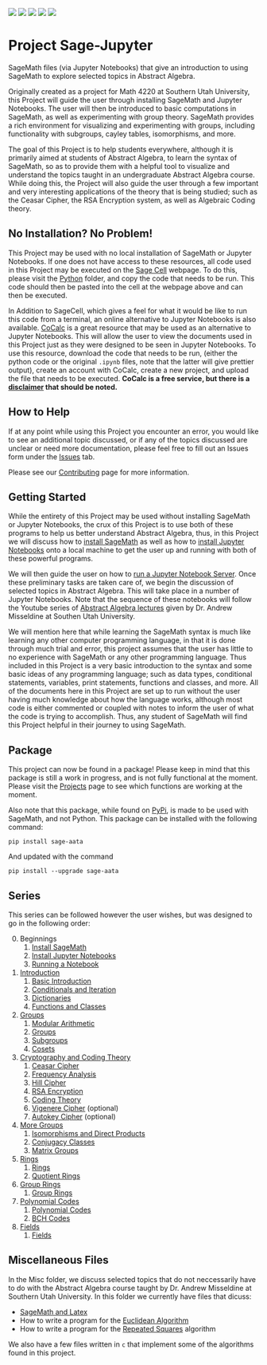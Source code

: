 <a href="https://opensource.org/licenses/MIT"><img src="https://img.shields.io/github/license/bradencarlson/sage-jupyter" ></a>
<img src="https://img.shields.io/github/issues-raw/bradencarlson/sage-jupyter"></a>
<img src="https://img.shields.io/github/issues-closed-raw/bradencarlson/sage-jupyter"></a>
<img src="https://img.shields.io/github/last-commit/bradencarlson/sage-jupyter"></a>
<img src="https://img.shields.io/github/repo-size/bradencarlson/sage-jupyter"></a>


# Project Sage-Jupyter
SageMath files (via Jupyter Notebooks) that give an introduction to using SageMath to explore selected topics in Abstract Algebra.

Originally created as a project for Math 4220 at Southern Utah University, this Project will guide the user through installing SageMath and Jupyter Notebooks.  The 
user will then be introduced to basic computations in SageMath, as well as experimenting with group theory.  SageMath provides a rich environment for visualizing 
and experimenting with groups, including functionality with subgroups, cayley tables, isomorphisms, and more.

The goal of this Project is to help students everywhere, although it is primarily aimed at students of Abstract Algebra, to learn the syntax of SageMath, so as 
to provide them with a helpful tool to visualize and understand the topics taught in an undergraduate Abstract Algebra course.  While doing this, the Project 
will also guide the user through a few important and very interesting applications of the theory that is being studied; such as the Ceasar Cipher, the RSA 
Encryption system, as well as Algebraic Coding theory.   

## No Installation? No Problem!

This Project may be used with no local installation of SageMath or Jupyter Notebooks.  If one does not have access to these resources, 
all code used in this Project may be executed on the [Sage Cell](https://sagecell.sagemath.org/) webpage.  To do this, please visit the [Python](Python) folder, 
and copy the code that needs to be run. This code should then be pasted into the cell at the webpage above and can then be executed.  

In Addition to SageCell, which gives a feel for what it would be like to run this code from a terminal, an online alternative to Jupyter Notebooks is also 
available.  [CoCalc](https://cocalc.com/) is a great resource that may be used as an alternative to Jupyter Notebooks.  This will allow the user to view the 
documents used in this Project just as they were designed to be seen in Jupyter Notebooks.  To use this resource, download the code 
that needs to be run, (either the python code or the original `.ipynb` files, note that the latter will give prettier output), create an account with CoCalc, 
create a new project, and upload the file that needs to be executed.  **CoCalc is a free service, but there is a
[disclaimer](https://doc.cocalc.com/trial.html) that should be noted.**

## How to Help

If at any point while using this Project you encounter an error, you would like to see an additional topic discussed, or if any of the topics discussed are 
unclear or need more documentation, please feel free to fill out an Issues form under the [Issues](https://github.com/bradencarlson/sage-jupyter/issues) tab.

Please see our [Contributing](.github/CONTRIBUTING.md) page for more information.

## Getting Started

While the entirety of this Project may be used without installing SageMath or Jupyter Notebooks, the crux of this Project is to use both of these programs to 
help us better understand Abstract Algebra, thus, in this Project we will discuss how to [install SageMath](Installation/sage-installation.md) as well as how to
[install Jupyter Notebooks](Installation/jupyter-installation.md) onto a local machine to get the user up and running with both of these powerful programs.

We will then guide the user on how to [run a Jupyter Notebook Server](Running/running-jupyter.md).  Once these preliminary tasks are taken care of, we begin the 
discussion of selected topics in Abstract Algebra.  This will take place in a number of Jupyter Notebooks.  Note that the sequence of these notebooks will follow 
the Youtube series of [Abstract Algebra lectures](https://www.youtube.com/playlist?list=PLz7t89zv8Lp2D6xQOG7kUEbN1KP5u-mpH) given by Dr. Andrew Misseldine at 
Southen Utah University.  

We will mention here that while learning the SageMath syntax is much like learning any other computer programming language, in that it is done through much
trial and error, this project assumes that the user has little to no experience with SageMath or any other programming language.  Thus included in this Project 
is a very basic introduction to the syntax and some basic ideas of any programming language; such as data types, conditional statements, variables, print 
statements, functions and classes, and more. All of the documents here in this Project are set up to run without the user having much knowledge about how the
language works, although most code is either commented or coupled with notes to inform the user of what the code is trying to accomplish.  Thus, any student of 
SageMath will find this Project helpful in their journey to using SageMath. 

## Package

This project can now be found in a package! Please keep in mind that this package is still a work in progress, and is not fully functional at the moment.  Please 
visit the [Projects](https://github.com/bradencarlson/sage-jupyter/projects?type=beta) page to see which functions are working at the moment. 

Also note that this package, while found on [PyPi](https://pypi.org/project/sage-aata/), is made to be used with SageMath, and not Python.  This package can be 
installed with the following command:

```
pip install sage-aata
```

And updated with the command 

```
pip install --upgrade sage-aata
```



## Series

This series can be followed however the user wishes, but was designed to go in the following order:

0. Beginnings
    1. [Install SageMath](Installation/sage-installation.md)
    2. [Install Jupyter Notebooks](Installation/jupyter-installation.md)
    3. [Running a Notebook](Running/running-jupyter.md)
1. [Introduction](Introduction)
    1. [Basic Introduction](Introduction/basic-introduction.ipynb)
    2. [Conditionals and Iteration](Introduction/iteration-conditionals.ipynb)
    3. [Dictionaries](Introduction/Dictionaries.ipynb)
    4. [Functions and Classes](Introduction/functions-classes.ipynb)
2. [Groups](Groups)
    1. [Modular Arithmetic](Groups/modular-arithmetic.ipynb)
    2. [Groups](Groups/Groups.ipynb)
    3. [Subgroups](Groups/Subgroups.ipynb)
    4. [Cosets](Groups/Cosets.ipynb)
3. [Cryptography and Coding Theory](Cryptography)
    1. [Ceasar Cipher](Cryptography/CeasarCipher.ipynb)
    2. [Frequency Analysis](Cryptography/FrequencyAnalysis.ipynb)
    3. [Hill Cipher](Cryptography/Hill-cipher.ipynb)
    4. [RSA Encryption](Cryptography/RSA-encryption.ipynb)
    5. [Coding Theory](Cryptography/AlgebraicCoding.ipynb)
    6. [Vigenere Cipher](Cryptography/VigenereCipher.ipynb) (optional)
    7. [Autokey Cipher](Cryptography/AutoKeyCipher.ipynb) (optional)
4. [More Groups](Groups)
    1. [Isomorphisms and Direct Products](Groups/Isomorphisms-Direct-Products.ipynb)
    2. [Conjugacy Classes](Groups/Conjugacy-classes.ipynb)
    3. [Matrix Groups](Groups/matrix-groups.ipynb)
5. [Rings](Rings)
    1. [Rings](Rings/Rings.ipynb)
    2. [Quotient Rings](Rings/QuotientRings.ipynb)
6. [Group Rings](Group-Rings)
    1. [Group Rings](Group-Rings/GroupRings.ipynb)
7. [Polynomial Codes](Polynomial-Codes)
    1. [Polynomial Codes](Polynomial-Codes/PolynomialCodes.ipynb)
    2. [BCH Codes](Polynomial-Codes/BCH.ipynb)
8. [Fields](Fields)
    1. [Fields](Fields/Fields.ipynb)

## Miscellaneous Files

In the Misc folder, we discuss selected topics that do not neccessarily have to do with the Abstract Algebra course taught by Dr. Andrew Misseldine 
at Southern Utah University.  In this folder we currently have files that dicuss:

- [SageMath and Latex](Misc/sage-latex.ipynb)
- How to write a program for the [Euclidean Algorithm](Misc/Euclid.ipynb)
- How to write a program for the [Repeated Squares](Misc/repeated-squares.ipynb) algorithm

We also have a few files written in `c` that implement some of the algorithms found in this project.
